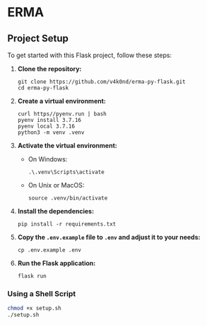 # ERMA

## Project Setup

To get started with this Flask project, follow these steps:

1. **Clone the repository:**

   ```
   git clone https://github.com/v4k0nd/erma-py-flask.git
   cd erma-py-flask
   ```

2. **Create a virtual environment:**

   ```
   curl https//pyenv.run | bash
   pyenv install 3.7.16
   pyenv local 3.7.16
   python3 -m venv .venv
   ```

3. **Activate the virtual environment:**

   - On Windows:
     ```
     .\.venv\Scripts\activate
     ```
   - On Unix or MacOS:
     ```
     source .venv/bin/activate
     ```

4. **Install the dependencies:**

   ```
   pip install -r requirements.txt
   ```

5. **Copy the `.env.example` file to `.env` and adjust it to your needs:**

   ```
   cp .env.example .env
   ```

6. **Run the Flask application:**
   ```
   flask run
   ```

### Using a Shell Script

```bash
chmod +x setup.sh
./setup.sh
```
